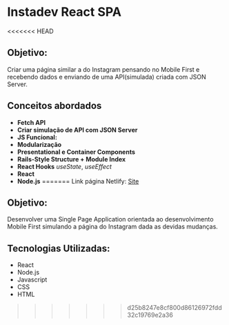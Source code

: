 # Instadev React SPA

<<<<<<< HEAD
## Objetivo:

Criar uma página similar a do Instagram pensando no Mobile First e recebendo dados e enviando de uma API(simulada) criada com JSON Server. 

## Conceitos abordados
- **Fetch API**
- **Criar simulação de API com JSON Server**
- **JS Funcional:**
- **Modularização**
- **Presentational e Container Components**
- **Rails-Style Structure + Module Index**
- **React Hooks** *useState*, *useEffect*
- **React**
- **Node.js**
=======
Link página Netlify: [Site](https://codenation-instadev.netlify.app/) 

## Objetivo:

Desenvolver uma Single Page Application orientada ao desenvolvimento Mobile First simulando a página do Instagram dada as devidas mudanças.

## Tecnologias Utilizadas:

* React
* Node.js
* Javascript
* CSS
* HTML
>>>>>>> d25b8247e8cf800d86126972fdd32c19769e2a36
